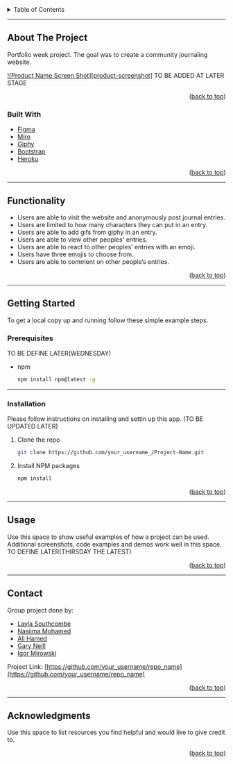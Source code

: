 <div id="top"></div>
<!-- TABLE OF CONTENTS -->
<details>
  <summary>Table of Contents</summary>
  <ol>
    <li>
      <a href="#about-the-project">About The Project</a>
      <ul>
        <li><a href="#built-with">Built With</a></li>
      </ul>
    </li>
    <li>
       <a href="#functionaloty">Functionality</a>
       </li>
    <li>
      <a href="#getting-started">Getting Started</a>
      <ul>
        <li><a href="#prerequisites">Prerequisites</a></li>
        <li><a href="#installation">Installation</a></li>
      </ul>
    </li>
    <li><a href="#usage">Usage</a></li>
    <li><a href="#contact">Contact</a></li>
    <li><a href="#acknowledgments">Acknowledgments</a></li>
  </ol>
</details>


---
<!-- ABOUT THE PROJECT -->
## About The Project

Portfolio week project. The goal was to create a community journaling website. 

[![Product Name Screen Shot][product-screenshot]](https://example.com) TO BE ADDED AT LATER STAGE


<p align="right">(<a href="#top">back to top</a>)</p>

### Built With

* [Figma](https://www.figma.com/)
* [Miro](https://miro.com/)
* [Giphy](https://developers.giphy.com/docs/api/#quick-start-guide)
* [Bootstrap](https://getbootstrap.com)
* [Heroku](https://www.heroku.com/)




<p align="right">(<a href="#top">back to top</a>)</p>

<!-- Functionality -->
---
## Functionality

- Users are able to visit the website and anonymously post journal entries.
- Users are limited to how many characters they can put in an entry.
- Users are able to add gifs from giphy in an entry.
- Users are able to view other peoples' entries.
- Users are able to react to other peoples’ entries with an emoji.
- Users have three emojis to choose from.
- Users are able to comment on other people’s entries.

<p align="right">(<a href="#top">back to top</a>)</p>

---
<!-- GETTING STARTED -->
## Getting Started

To get a local copy up and running follow these simple example steps.



### Prerequisites

TO BE DEFINE LATER(WEDNESDAY)
* npm
  ```sh
  npm install npm@latest -g
  ```
---
### Installation

Please follow instructions on installing and settin up this app. 
(TO BE UPDATED LATER)

1. Clone the repo
   ```sh
   git clone https://github.com/your_username_/Project-Name.git
   ```
2. Install NPM packages
   ```sh
   npm install
   ```


<p align="right">(<a href="#top">back to top</a>)</p>


---
<!-- USAGE EXAMPLES/TESTING -->
## Usage

Use this space to show useful examples of how a project can be used. Additional screenshots, code examples and demos work well in this space. TO DEFINE LATER(THIRSDAY THE LATEST)


<p align="right">(<a href="#top">back to top</a>)</p>



---
<!-- CONTACT -->
## Contact

Group project done by: 

- <a href="https://github.com/LaylaSouthcombe">Layla Southcombe</a>
- <a href="https://github.com/nasiima">Nasiima Mohamed</a>
- <a href="https://github.com/alihamedali96">Ali Hamed</a>
- <a href="https://github.com/TurtleScouting">Gary Neill</a>
- <a href="https://github.com/Igormirowski">Igor Mirowski</a>


Project Link: [https://github.com/your_username/repo_name](https://github.com/your_username/repo_name)

<p align="right">(<a href="#top">back to top</a>)</p>


---
<!-- ACKNOWLEDGMENTS -->
## Acknowledgments

Use this space to list resources you find helpful and would like to give credit to. 

<p align="right">(<a href="#top">back to top</a>)</p>

